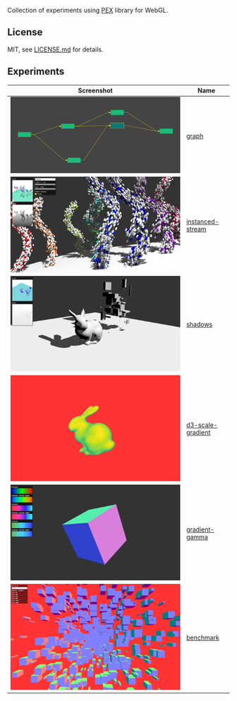 Collection of experiments using [PEX](http://pex.gl) library for WebGL.

## License

MIT, see [LICENSE.md](http://github.com/vorg/pex-experiments/blob/master/LICENSE.md) for details.


## Experiments

| Screenshot  | Name |
| ------------- | ------------- |
| ![](graph/screenshot.png)| [graph](/graph) |
| ![](instanced-stream/screenshot.jpg)| [instanced-stream](/instanced-stream) |
| ![](shadows/screenshot.jpg)| [shadows](/shadows) |
| ![](d3-scale-gradient/screenshot.jpg)| [d3-scale-gradient](/d3-scale-gradient) |
| ![](gradient-gamma/screenshot.jpg)| [gradient-gamma](/gradient-gamma) |
| ![](benchmark/screenshot.jpg)| [benchmark](/benchmark) |

